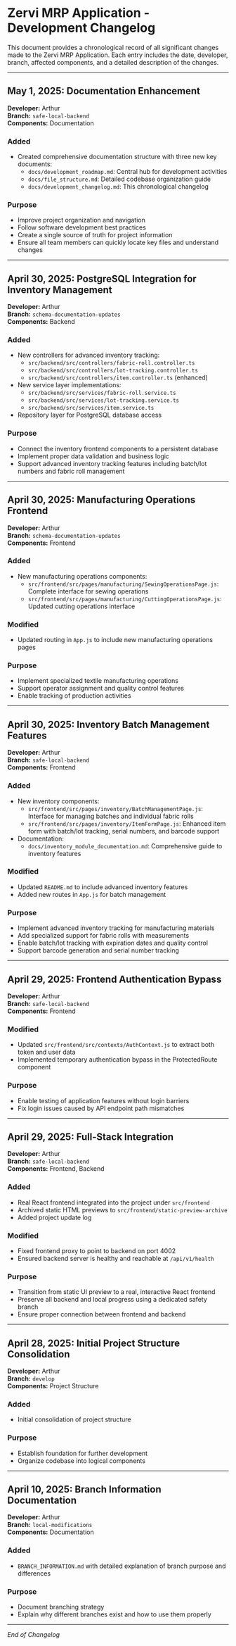 # Zervi MRP Application - Development Changelog

This document provides a chronological record of all significant changes made to the Zervi MRP Application. Each entry includes the date, developer, branch, affected components, and a detailed description of the changes.

---

## May 1, 2025: Documentation Enhancement

**Developer:** Arthur  
**Branch:** `safe-local-backend`  
**Components:** Documentation  

### Added
- Created comprehensive documentation structure with three new key documents:
  - `docs/development_roadmap.md`: Central hub for development activities
  - `docs/file_structure.md`: Detailed codebase organization guide
  - `docs/development_changelog.md`: This chronological changelog

### Purpose
- Improve project organization and navigation
- Follow software development best practices
- Create a single source of truth for project information
- Ensure all team members can quickly locate key files and understand changes

---

## April 30, 2025: PostgreSQL Integration for Inventory Management

**Developer:** Arthur  
**Branch:** `schema-documentation-updates`  
**Components:** Backend  

### Added
- New controllers for advanced inventory tracking:
  - `src/backend/src/controllers/fabric-roll.controller.ts`
  - `src/backend/src/controllers/lot-tracking.controller.ts`
  - `src/backend/src/controllers/item.controller.ts` (enhanced)
- New service layer implementations:
  - `src/backend/src/services/fabric-roll.service.ts`
  - `src/backend/src/services/lot-tracking.service.ts`
  - `src/backend/src/services/item.service.ts`
- Repository layer for PostgreSQL database access

### Purpose
- Connect the inventory frontend components to a persistent database
- Implement proper data validation and business logic
- Support advanced inventory tracking features including batch/lot numbers and fabric roll management

---

## April 30, 2025: Manufacturing Operations Frontend

**Developer:** Arthur  
**Branch:** `schema-documentation-updates`  
**Components:** Frontend  

### Added
- New manufacturing operations components:
  - `src/frontend/src/pages/manufacturing/SewingOperationsPage.js`: Complete interface for sewing operations
  - `src/frontend/src/pages/manufacturing/CuttingOperationsPage.js`: Updated cutting operations interface

### Modified
- Updated routing in `App.js` to include new manufacturing operations pages

### Purpose
- Implement specialized textile manufacturing operations
- Support operator assignment and quality control features
- Enable tracking of production activities

---

## April 30, 2025: Inventory Batch Management Features

**Developer:** Arthur  
**Branch:** `safe-local-backend`  
**Components:** Frontend  

### Added
- New inventory components:
  - `src/frontend/src/pages/inventory/BatchManagementPage.js`: Interface for managing batches and individual fabric rolls
  - `src/frontend/src/pages/inventory/ItemFormPage.js`: Enhanced item form with batch/lot tracking, serial numbers, and barcode support
- Documentation:
  - `docs/inventory_module_documentation.md`: Comprehensive guide to inventory features

### Modified
- Updated `README.md` to include advanced inventory features
- Added new routes in `App.js` for batch management

### Purpose
- Implement advanced inventory tracking for manufacturing materials
- Add specialized support for fabric rolls with measurements
- Enable batch/lot tracking with expiration dates and quality control
- Support barcode generation and serial number tracking

---

## April 29, 2025: Frontend Authentication Bypass

**Developer:** Arthur  
**Branch:** `safe-local-backend`  
**Components:** Frontend  

### Modified
- Updated `src/frontend/src/contexts/AuthContext.js` to extract both token and user data
- Implemented temporary authentication bypass in the ProtectedRoute component

### Purpose
- Enable testing of application features without login barriers
- Fix login issues caused by API endpoint path mismatches

---

## April 29, 2025: Full-Stack Integration

**Developer:** Arthur  
**Branch:** `safe-local-backend`  
**Components:** Frontend, Backend  

### Added
- Real React frontend integrated into the project under `src/frontend`
- Archived static HTML previews to `src/frontend/static-preview-archive`
- Added project update log

### Modified
- Fixed frontend proxy to point to backend on port 4002
- Ensured backend server is healthy and reachable at `/api/v1/health`

### Purpose
- Transition from static UI preview to a real, interactive React frontend
- Preserve all backend and local progress using a dedicated safety branch
- Ensure proper connection between frontend and backend

---

## April 28, 2025: Initial Project Structure Consolidation

**Developer:** Arthur  
**Branch:** `develop`  
**Components:** Project Structure  

### Added
- Initial consolidation of project structure

### Purpose
- Establish foundation for further development
- Organize codebase into logical components

---

## April 10, 2025: Branch Information Documentation

**Developer:** Arthur  
**Branch:** `local-modifications`  
**Components:** Documentation  

### Added
- `BRANCH_INFORMATION.md` with detailed explanation of branch purpose and differences

### Purpose
- Document branching strategy
- Explain why different branches exist and how to use them properly

---

*End of Changelog*
